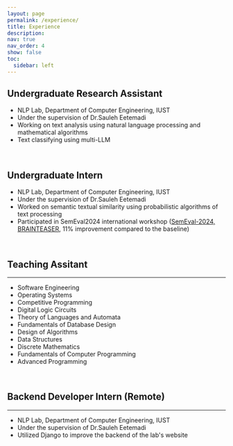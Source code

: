 ```yaml
---
layout: page
permalink: /experience/
title: Experience
description: 
nav: true
nav_order: 4
show: false
toc:
  sidebar: left
---
```

## **Undergraduate Research Assistant**

* NLP Lab, Department of Computer Engineering, IUST
* Under the supervision of Dr.Sauleh Eetemadi
* Working on text analysis using natural language processing and mathematical algorithms
* Text classifying using multi-LLM

<br>

## **Undergraduate Intern**

* NLP Lab, Department of Computer Engineering, IUST
* Under the supervision of Dr.Sauleh Eetemadi
* Worked on semantic textual similarity using probabilistic algorithms of text processing
* Participated in SemEval2024 international workshop ([SemEval-2024, BRAINTEASER](https://brainteasersem.github.io/), 11% improvement compared to the baseline)

<br>

## **Teaching Assitant**

---

* Software Engineering
* Operating Systems
* Competitive Programming
* Digital Logic Circuits
* Theory of Languages and Automata
* Fundamentals of Database Design
* Design of Algorithms
* Data Structures
* Discrete Mathematics
* Fundamentals of Computer Programming
* Advanced Programming

<br>

## **Backend Developer Intern (Remote)**

---

* NLP Lab, Department of Computer Engineering, IUST
* Under the supervision of Dr.Sauleh Eetemadi
* Utilized Django to improve the backend of the lab's website
